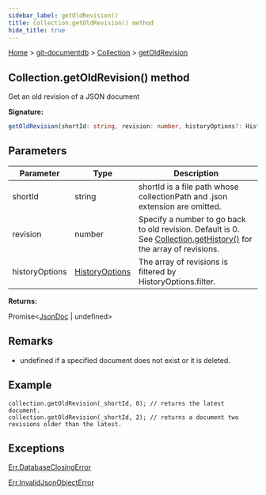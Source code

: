 ```yaml
---
sidebar_label: getOldRevision()
title: Collection.getOldRevision() method
hide_title: true
---
```


[Home](./index.md) &gt; [git-documentdb](./git-documentdb.md) &gt; [Collection](./git-documentdb.collection.md) &gt; [getOldRevision](./git-documentdb.collection.getoldrevision.md)

## Collection.getOldRevision() method

Get an old revision of a JSON document

<b>Signature:</b>

```typescript
getOldRevision(shortId: string, revision: number, historyOptions?: HistoryOptions): Promise<JsonDoc | undefined>;
```

## Parameters

|  Parameter | Type | Description |
|  --- | --- | --- |
|  shortId | string | shortId is a file path whose collectionPath and .json extension are omitted. |
|  revision | number | Specify a number to go back to old revision. Default is 0. See [Collection.getHistory()](./git-documentdb.collection.gethistory.md) for the array of revisions. |
|  historyOptions | [HistoryOptions](./git-documentdb.historyoptions.md) | The array of revisions is filtered by HistoryOptions.filter. |

<b>Returns:</b>

Promise&lt;[JsonDoc](./git-documentdb.jsondoc.md) \| undefined&gt;

## Remarks

- undefined if a specified document does not exist or it is deleted.

## Example


```
collection.getOldRevision(_shortId, 0); // returns the latest document.
collection.getOldRevision(_shortId, 2); // returns a document two revisions older than the latest.

```

## Exceptions

[Err.DatabaseClosingError](./git-documentdb.err.databaseclosingerror.md)

[Err.InvalidJsonObjectError](./git-documentdb.err.invalidjsonobjecterror.md)

